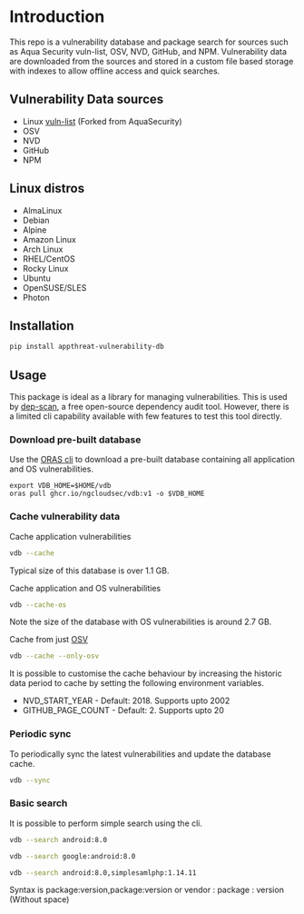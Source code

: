 # Introduction

This repo is a vulnerability database and package search for sources such as Aqua Security vuln-list, OSV, NVD, GitHub, and NPM. Vulnerability data are downloaded from the sources and stored in a custom file based storage with indexes to allow offline access and quick searches.

## Vulnerability Data sources

- Linux [vuln-list](https://github.com/ngcloudsec/vuln-list) (Forked from AquaSecurity)
- OSV
- NVD
- GitHub
- NPM

## Linux distros

- AlmaLinux
- Debian
- Alpine
- Amazon Linux
- Arch Linux
- RHEL/CentOS
- Rocky Linux
- Ubuntu
- OpenSUSE/SLES
- Photon

## Installation

```bash
pip install appthreat-vulnerability-db
```

## Usage

This package is ideal as a library for managing vulnerabilities. This is used by [dep-scan](http://github.com/AppThreat/dep-scan), a free open-source dependency audit tool. However, there is a limited cli capability available with few features to test this tool directly.

### Download pre-built database

Use the [ORAS cli](https://oras.land/cli/) to download a pre-built database containing all application and OS vulnerabilities.

```
export VDB_HOME=$HOME/vdb
oras pull ghcr.io/ngcloudsec/vdb:v1 -o $VDB_HOME
```

### Cache vulnerability data

Cache application vulnerabilities

```bash
vdb --cache
```

Typical size of this database is over 1.1 GB.

Cache application and OS vulnerabilities

```bash
vdb --cache-os
```

Note the size of the database with OS vulnerabilities is around 2.7 GB.

Cache from just [OSV](https://osv.dev)

```bash
vdb --cache --only-osv
```

It is possible to customise the cache behaviour by increasing the historic data period to cache by setting the following environment variables.

- NVD_START_YEAR - Default: 2018. Supports upto 2002
- GITHUB_PAGE_COUNT - Default: 2. Supports upto 20

### Periodic sync

To periodically sync the latest vulnerabilities and update the database cache.

```bash
vdb --sync
```

### Basic search

It is possible to perform simple search using the cli.

```bash
vdb --search android:8.0

vdb --search google:android:8.0

vdb --search android:8.0,simplesamlphp:1.14.11
```

Syntax is package:version,package:version or vendor : package : version (Without space)
